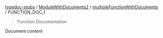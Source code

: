 [typedoc-stubs](../../README.md) / [ModuleWithDocuments2](../README.md) / [multipleFunctionWithDocuments](../README.md#multiplefunctionwithdocuments) / FUNCTION\_DOC\_1

> Function Documentation

Document content
